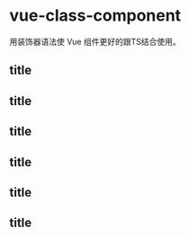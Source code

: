 # vue-class-component

用装饰器语法使 Vue 组件更好的跟TS结合使用。

## title
## title
## title
## title
## title
## title